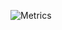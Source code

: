 ![Metrics](https://metrics.lecoq.io/shivishbrahma?template=classic&followup=1&isocalendar=1&languages=1&pagespeed=1&projects=1&stars=1&tweets=1&pagespeed.detailed=true&pagespeed.screenshot=true&isocalendar.duration=half-year&projects.limit=4&tweets.limit=2&stars.limit=4&config.timezone=Asia%2FKolkata)